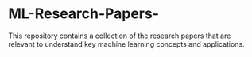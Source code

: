 # ML-Research-Papers-
This repository contains a collection of the research papers that are relevant to understand key machine learning concepts and applications.

